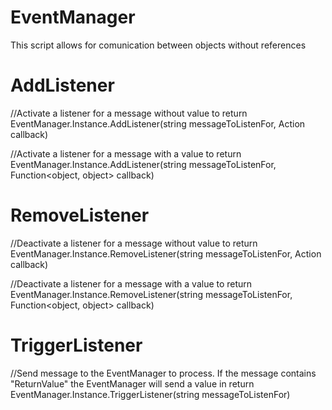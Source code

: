 # EventManager

This script allows for comunication between objects without references


# AddListener

//Activate a listener for a message without value to return
EventManager.Instance.AddListener(string messageToListenFor, Action<object> callback)

//Activate a listener for a message with a value to return
EventManager.Instance.AddListener(string messageToListenFor, Function<object, object> callback)
  
# RemoveListener

//Deactivate a listener for a message without value to return
EventManager.Instance.RemoveListener(string messageToListenFor, Action<object> callback)

//Deactivate a listener for a message with a value to return
EventManager.Instance.RemoveListener(string messageToListenFor, Function<object, object> callback)
  
# TriggerListener

//Send message to the EventManager to process. If the message contains "ReturnValue" the EventManager will send a value in return
EventManager.Instance.TriggerListener(string messageToListenFor)
